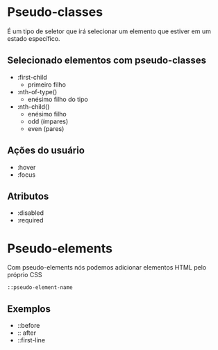 # Pseudo-classes

É um tipo de seletor que irá selecionar um elemento que estiver em um estado específico.

## Selecionado elementos com pseudo-classes

* :first-child
    - primeiro filho
* :nth-of-type()
    -  enésimo filho do tipo
* :nth-child()
    - enésimo filho
    - odd (ímpares)
    - even (pares)

## Ações do usuário

* :hover
* :focus

## Atributos

* :disabled
* :required

# Pseudo-elements

Com pseudo-elements nós podemos adicionar elementos HTML pelo próprio CSS

`::pseudo-element-name`

## Exemplos

* ::before
* :: after
* ::first-line
